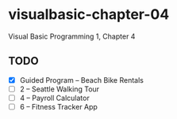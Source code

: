# visualbasic-chapter-04
Visual Basic Programming 1, Chapter 4

## TODO
- [x] Guided Program – Beach Bike Rentals
- [ ] 2 – Seattle Walking Tour
- [ ] 4 – Payroll Calculator
- [ ] 6 – Fitness Tracker App
